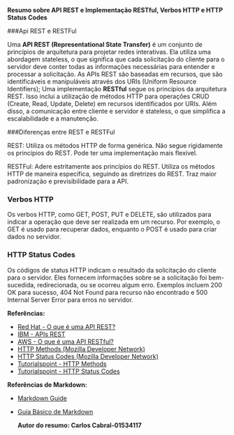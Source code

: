 **Resumo sobre API REST e Implementação RESTful, Verbos HTTP e HTTP Status Codes**

###Api REST e RESTFul

Uma **API REST (Representational State Transfer)** é um conjunto de princípios de arquitetura para projetar redes interativas. Ela utiliza uma abordagem stateless, o que significa que cada solicitação do cliente para o servidor deve conter todas as informações necessárias para entender e processar a solicitação. As APIs REST são baseadas em recursos, que são identificáveis e manipuláveis através dos URIs (Uniform Resource Identifiers); Uma implementação **RESTful** segue os princípios da arquitetura REST. Isso inclui a utilização de métodos HTTP para operações CRUD (Create, Read, Update, Delete) em recursos identificados por URIs. Além disso, a comunicação entre cliente e servidor é stateless, o que simplifica a escalabilidade e a manutenção.

###Diferenças entre REST e RESTFul

REST:
Utiliza os métodos HTTP de forma genérica.
Não segue rigidamente os princípios do REST.
Pode ter uma implementação mais flexível.

RESTFul:
Adere estritamente aos princípios do REST.
Utiliza os métodos HTTP de maneira específica, seguindo as diretrizes do REST.
Traz maior padronização e previsibilidade para a API.


### Verbos HTTP

Os verbos HTTP, como GET, POST, PUT e DELETE, são utilizados para indicar a operação que deve ser realizada em um recurso. Por exemplo, o GET é usado para recuperar dados, enquanto o POST é usado para criar dados no servidor.

### HTTP Status Codes

Os códigos de status HTTP indicam o resultado da solicitação do cliente para o servidor. Eles fornecem informações sobre se a solicitação foi bem-sucedida, redirecionada, ou se ocorreu algum erro. Exemplos incluem 200 OK para sucesso, 404 Not Found para recurso não encontrado e 500 Internal Server Error para erros no servidor.

**Referências:**
- [Red Hat - O que é uma API REST?](https://www.redhat.com/pt-br/topics/api/what-is-a-rest-api)
- [IBM - APIs REST](https://www.ibm.com/br-pt/topics/rest-apis)
- [AWS - O que é uma API RESTful?](https://aws.amazon.com/pt/what-is/restful-api/)
- [HTTP Methods (Mozilla Developer Network)](https://developer.mozilla.org/pt-BR/docs/Web/HTTP/Methods)
- [HTTP Status Codes (Mozilla Developer Network)](https://developer.mozilla.org/en-US/docs/Web/HTTP/Status)
- [Tutorialspoint - HTTP Methods](https://www.tutorialspoint.com/http/http_methods.htm)
- [Tutorialspoint - HTTP Status Codes](https://www.tutorialspoint.com/http/http_status_codes.htm)

**Referências de Markdown:**
- [Markdown Guide](https://www.markdownguide.org/)
- [Guia Básico de Markdown](https://docs.pipz.com/central-de-ajuda/learning-center/guia-basico-de-markdown#open)

  **Autor do resumo: Carlos Cabral-01534117**
